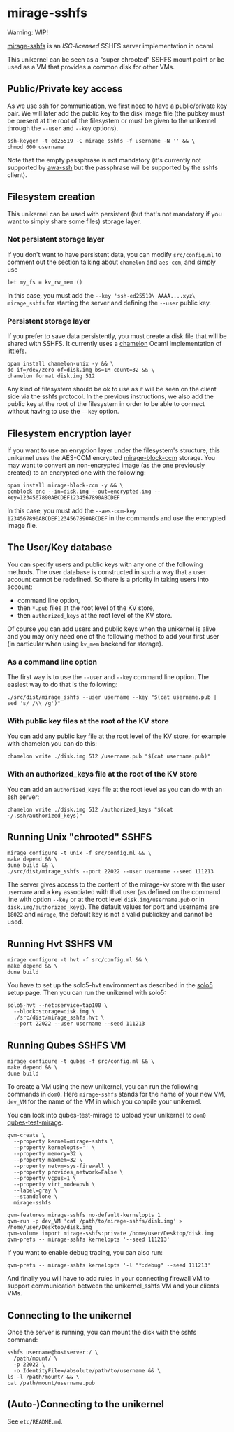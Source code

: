# mirage-sshfs

Warning: WIP!

[mirage-sshfs][] is an _ISC-licensed_ SSHFS server implementation in ocaml.

This unikernel can be seen as a "super chrooted" SSHFS mount point or be
used as a VM that provides a common disk for other VMs.

## Public/Private key access
As we use ssh for communication, we first need to have a public/private key pair.
We will later add the public key to the disk image file (the pubkey must be
present at the root of the filesystem or must be given to the unikernel through
the `--user` and `--key` options).
```
ssh-keygen -t ed25519 -C mirage_sshfs -f username -N '' && \
chmod 600 username
```
Note that the empty passphrase is not mandatory (it's currently not supported by
[awa-ssh]() but the passphrase will be supported by the sshfs client).

## Filesystem creation
This unikernel can be used with persistent (but that's not mandatory if you
want to simply share some files) storage layer.

### Not persistent storage layer
If you don't want to have persistent data, you can modify `src/config.ml` to
comment out the section talking about `chamelon` and `aes-ccm`, and simply use
```
let my_fs = kv_rw_mem ()
```

In this case, you must add the `--key 'ssh-ed25519\ AAAA....xyz\ mirage_sshfs` for
starting the server and defining the `--user` public key.

### Persistent storage layer
If you prefer to save data persistently, you must create a disk file that will be
shared with SSHFS. It currently uses a [chamelon][] Ocaml implementation of
[littlefs][].

```
opam install chamelon-unix -y && \
dd if=/dev/zero of=disk.img bs=1M count=32 && \
chamelon format disk.img 512
```

Any kind of filesystem should be ok to use as it will be seen on the client
side via the sshfs protocol. In the previous instructions, we also add the public
key at the root of the filesystem in order to be able to connect without having to
use the `--key` option.

## Filesystem encryption layer
If you want to use an enryption layer under the filesystem's structure, this
unikernel uses the AES-CCM encrypted [mirage-block-ccm][] storage. You may
want to convert an non-encrypted image (as the one previously created) to an
encrypted one with the following:
```
opam install mirage-block-ccm -y && \
ccmblock enc --in=disk.img --out=encrypted.img --key=1234567890ABCDEF1234567890ABCDEF
```

In this case, you must add the `--aes-ccm-key 1234567890ABCDEF1234567890ABCDEF` in
the commands and use the encrypted image file.

## The User/Key database
You can specify users and public keys with any one of the following methods. The user
database is constructed in such a way that a user account cannot be redefined. So
there is a priority in taking users into account:
- command line option,
- then `*.pub` files at the root level of the KV store,
- then `authorized_keys` at the root level of the KV store.

Of course you can add users and public keys when the unikernel is alive and you may
only need one of the following method to add your first user (in particular when using
`kv_mem` backend for storage).

### As a command line option
The first way is to use the `--user` and `--key` command line option. The easiest way
to do that is the following:
```
./src/dist/mirage_sshfs --user username --key "$(cat username.pub | sed 's/ /\\ /g')"
```

### With public key files at the root of the KV store
You can add any public key file at the root level of the KV store, for example with
chamelon you can do this:
```
chamelon write ./disk.img 512 /username.pub "$(cat username.pub)"
```

### With an authorized_keys file at the root of the KV store
You can add an `authorized_keys` file at the root level as you can do with an ssh server:
```
chamelon write ./disk.img 512 /authorized_keys "$(cat ~/.ssh/authorized_keys)"
```

## Running Unix "chrooted" SSHFS
```
mirage configure -t unix -f src/config.ml && \
make depend && \
dune build && \
./src/dist/mirage_sshfs --port 22022 --user username --seed 111213
```

The server gives access to the content of the mirage-kv store with the user
`username` and a key associated with that user (as defined on the command line
with option `--key` or at the root level `disk.img/username.pub` or in
`disk.img/authorized_keys`). The default values for port and username are
`18022` and `mirage`, the default key is not a valid publickey and cannot be used.

## Running Hvt SSHFS VM
```
mirage configure -t hvt -f src/config.ml && \
make depend && \
dune build
```

You have to set up the solo5-hvt environment as described in the [solo5][]
setup page. Then you can run the unikernel with solo5:
```
solo5-hvt --net:service=tap100 \
  --block:storage=disk.img \
  ./src/dist/mirage_sshfs.hvt \
  --port 22022 --user username --seed 111213
```

## Running Qubes SSHFS VM
```
mirage configure -t qubes -f src/config.ml && \
make depend && \
dune build
```

To create a VM using the new unikernel, you can run the following commands in
`dom0`. Here `mirage-sshfs` stands for the name of your new VM, `dev_VM` for
the name of the VM in which you compile your unikernel.

You can look into qubes-test-mirage to upload your unikernel to `dom0`
[qubes-test-mirage][].

```
qvm-create \
  --property kernel=mirage-sshfs \
  --property kernelopts='' \
  --property memory=32 \
  --property maxmem=32 \
  --property netvm=sys-firewall \
  --property provides_network=False \
  --property vcpus=1 \
  --property virt_mode=pvh \
  --label=gray \
  --standalone \
  mirage-sshfs

qvm-features mirage-sshfs no-default-kernelopts 1
qvm-run -p dev_VM 'cat /path/to/mirage-sshfs/disk.img' > /home/user/Desktop/disk.img
qvm-volume import mirage-sshfs:private /home/user/Desktop/disk.img
qvm-prefs -- mirage-sshfs kernelopts '--seed 111213'
```

If you want to enable debug tracing, you can also run:
```
qvm-prefs -- mirage-sshfs kernelopts '-l "*:debug" --seed 111213'
```

And finally you will have to add rules in your connecting firewall VM to
support communication between the unikernel_sshfs VM and your clients VMs.

## Connecting to the unikernel

Once the server is running, you can mount the disk with the sshfs command:
```
sshfs username@hostserver:/ \
  /path/mount/ \
  -p 22022 \
  -o IdentityFile=/absolute/path/to/username && \
ls -l /path/mount/ && \
cat /path/mount/username.pub
```

## (Auto-)Connecting to the unikernel

See `etc/README.md`.

[mirage-sshfs]: https://github.com/palainp/mirage-sshfs
[awa-ssh]: https://github.com/mirage/awa-ssh
[chamelon]: https://github.com/yomimono/chamelon/
[littlefs]: https://github.com/littlefs-project/littlefs
[mirage-block-ccm]: https://github.com/sg2342/mirage-block-ccm
[solo5]: https://github.com/Solo5/solo5/blob/master/docs/building.md#setting-up
[qubes-test-mirage]: https://github.com/talex5/qubes-test-mirage
